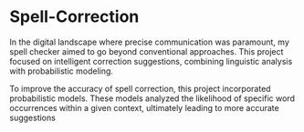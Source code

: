 # Spell-Correction

In the digital landscape where precise communication was paramount, my spell checker aimed to go beyond conventional approaches. This project focused on intelligent correction suggestions, combining linguistic analysis with probabilistic modeling.

To improve the accuracy of spell correction, this project incorporated probabilistic models. These models analyzed the likelihood of specific word occurrences within a given context, ultimately leading to more accurate suggestions

